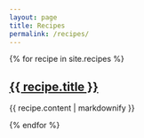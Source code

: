 ```yaml
---
layout: page
title: Recipes
permalink: /recipes/
---
```


{% for recipe in site.recipes %}
  <h2>
    <a href="{{ recipe.url | relative_url }}">
      {{ recipe.title }}
    </a>
  </h2>
  <p>{{ recipe.content | markdownify }}</p>
{% endfor %}